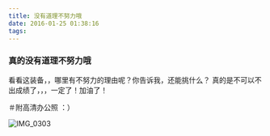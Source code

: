 ```yaml
---
title: 没有道理不努力哦
date: 2016-01-25 01:38:16
tags:
---
```


### 真的没有道理不努力哦

看看这装备，，哪里有不努力的理由呢？你告诉我，还能挑什么？
真的是不可以不出成绩了，，，一定了！加油了！

＃附高清办公照 ：）

![IMG_0303](http://7xqfs2.com1.z0.glb.clouddn.com/FuIbL02SSNiQR9YGxCBjgfCGElmJ)





